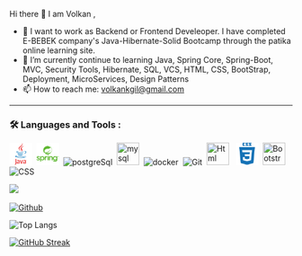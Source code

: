 Hi there 👋 I am Volkan ,

- 🔭 I want to work as Backend or Frontend Develeoper. I have completed E-BEBEK company's Java-Hibernate-Solid Bootcamp through the patika online learning site.
- 🌱 I’m currently continue to learning Java, Spring Core, Spring-Boot, MVC, Security Tools, Hibernate, SQL, VCS, HTML, CSS, BootStrap, Deployment, MicroServices, Design Patterns
- 📫 How to reach me: volkankgil@gmail.com

----

### :hammer_and_wrench: Languages and Tools :
<img src="https://github.com/devicons/devicon/blob/master/icons/java/java-original-wordmark.svg" title="Java" alt="Java" width="40" height="40"/>&nbsp;  <img src="https://github.com/devicons/devicon/blob/master/icons/spring/spring-original-wordmark.svg" title="Spring" alt="Spring" width="40" height="40"/>&nbsp;  <img src="https://img.icons8.com/color/48/000000/postgreesql.png" title="postgreSql"/>&nbsp;  <img src="https://cdn.jsdelivr.net/gh/devicons/devicon/icons/mysql/mysql-original.svg" width="40" height="40" title="mysql" />&nbsp;  <img src="https://img.icons8.com/fluency/48/000000/docker.png" title="docker"/>&nbsp;  <img src="https://img.icons8.com/color/48/000000/git.png" title="Git" />&nbsp;  <img src="https://cdn.jsdelivr.net/gh/devicons/devicon/icons/html5/html5-original-wordmark.svg" width="40" height="40" title="Html"/> &nbsp; <img src="https://github.com/devicons/devicon/blob/master/icons/css3/css3-plain-wordmark.svg"  title="CSS3" alt="CSS" width="40" height="40"/>&nbsp;  <img src="https://cdn.jsdelivr.net/gh/devicons/devicon/icons/bootstrap/bootstrap-original-wordmark.svg" title="Bootstrap" width="40" height="40" /> &nbsp; <img src="https://cdn.jsdelivr.net/gh/devicons/devicon/icons/selenium/selenium-original.svg" title="Selenium" alt="CSS" width="40" height="40" />
          
          

![](https://visitor-badge.laobi.icu/badge?page_id=volkankgil.colkankgil)

[![Github](https://img.shields.io/github/followers/CharalambosIoannou?label=Follow&style=social)](https://github.com/volkankgil)

![Top Langs](https://github-readme-stats.vercel.app/api/top-langs/?username=volkankgil&theme=tokyonight)

[![GitHub Streak](https://streak-stats.demolab.com/?user=volkankgil&theme=dark)](https://git.io/streak-stats)


